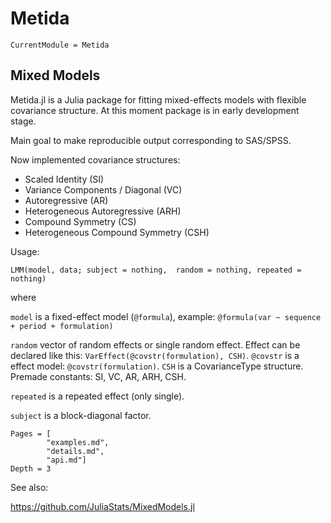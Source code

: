 # Metida

```@meta
CurrentModule = Metida
```

## Mixed Models

Metida.jl is a Julia package for fitting mixed-effects models with flexible covariance structure. At this moment package is in early development stage.

Main goal to make reproducible output corresponding to SAS/SPSS.

Now implemented covariance structures:

  * Scaled Identity (SI)
  * Variance Components / Diagonal (VC)
  * Autoregressive (AR)
  * Heterogeneous Autoregressive (ARH)
  * Compound Symmetry (CS)
  * Heterogeneous Compound Symmetry (CSH)

Usage:

`LMM(model, data; subject = nothing,  random = nothing, repeated = nothing)`

where

`model` is a fixed-effect model (`@formula`), example: `@formula(var ~ sequence + period + formulation)`

`random` vector of random effects or single random effect. Effect can be declared like this: `VarEffect(@covstr(formulation), CSH)`. `@covstr` is a effect model: `@covstr(formulation)`. `CSH` is a  CovarianceType structure. Premade constants: SI, VC, AR, ARH, CSH.

`repeated` is a repeated effect (only single).

`subject` is a block-diagonal factor.

```@contents
Pages = [
        "examples.md",
        "details.md",
        "api.md"]
Depth = 3
```

See also:

https://github.com/JuliaStats/MixedModels.jl
